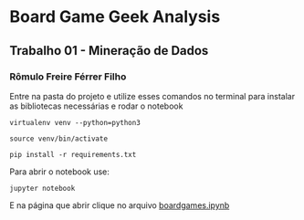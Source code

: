 # Board Game Geek Analysis
## Trabalho 01 - Mineração de Dados
### Rômulo Freire Férrer Filho

Entre na pasta do projeto e utilize esses comandos no terminal para instalar as bibliotecas necessárias e rodar o notebook

```
virtualenv venv --python=python3

source venv/bin/activate

pip install -r requirements.txt
```

Para abrir o notebook use:

```
jupyter notebook
```

E na página que abrir clique no arquivo [boardgames.ipynb](boardgames.ipynb)